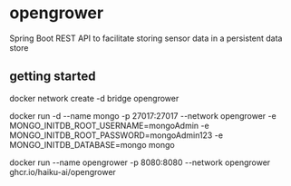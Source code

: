 # opengrower
Spring Boot REST API to facilitate storing sensor data in a persistent data store


## getting started

docker network create -d bridge opengrower 

docker run -d --name mongo -p 27017:27017 --network opengrower -e MONGO_INITDB_ROOT_USERNAME=mongoAdmin -e MONGO_INITDB_ROOT_PASSWORD=mongoAdmin123 -e MONGO_INITDB_DATABASE=mongo mongo

docker run --name opengrower -p 8080:8080 --network opengrower ghcr.io/haiku-ai/opengrower
